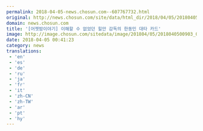 ```yaml
---
permalink: 2018-04-05-news.chosun.com--607767732.html
original: http://news.chosun.com/site/data/html_dir/2018/04/05/2018040500936.html
domain: news.chosun.com
title: '[어젯밤이야기] 이해할 수 없었던 힐만 감독의 한동민 대타 카드'
image: http://image.chosun.com/sitedata/image/201804/05/2018040500903_0.jpg
date: 2018-04-05 00:41:23
category: news
translations: 
 - 'en'
 - 'es'
 - 'de'
 - 'ru'
 - 'ja'
 - 'fr'
 - 'it'
 - 'zh-CN'
 - 'zh-TW'
 - 'ar'
 - 'pt'
 - 'hy'
---
```


